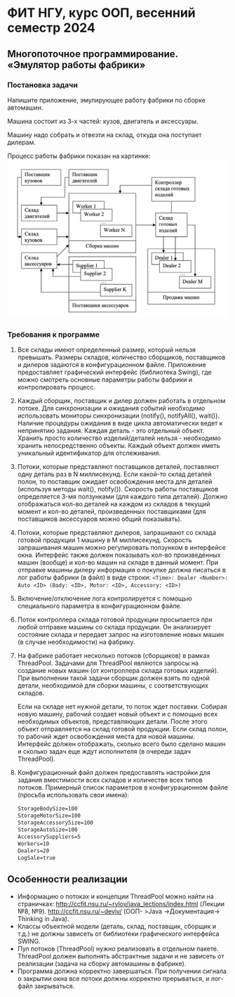 # ФИТ НГУ, курс ООП, весенний семестр 2024

## Многопоточное программирование. «Эмулятор работы фабрики»

### Постановка задачи

Напишите приложение, эмулирующее работу фабрики по сборке автомашин.

Машина состоит из 3-х частей: кузов, двигатель и аксессуары.

Машину надо собрать и отвезти на склад, откуда она поступает дилерам.

Процесс работы фабрики показан на картинке:
![Schema](./factory.png)

### Требования к программе

1. Все склады имеют определенный размер, который нельзя превышать.
   Размеры складов, количество сборщиков, поставщиков и дилеров задаются в конфигурационном файле.
   Приложение предоставляет графический интерфейс (библиотека Swing), где можно смотреть основные параметры работы фабрики и контролировать процесс.
2. Каждый сборщик, поставщик и дилер должен работать в отдельном потоке.
   Для синхронизации и ожидания событий необходимо использовать мониторы синхронизации (notify(), notifyAll(), wait()).
   Наличие процедуры ожидания в виде цикла автоматически ведет к непринятию задания.
   Каждая деталь - это отдельный объект.
   Хранить просто количество изделий/деталей нельзя - необходимо хранить непосредственно объекты.
   Каждый объект должен иметь уникальный идентификатор для отслеживания.
3. Потоки, которые представляют поставщиков деталей, поставляют одну деталь раз в N миллисекунд.
   Если какой-то склад деталей полон, то поставщик ожидает освобождения места для деталей (используя методы wait(), notify()).
   Скорость работы поставщиков определяется 3-мя ползунками (для каждого типа деталей).
   Должно отображаться кол-во деталей на каждом из складов в текущий момент и кол-во деталей, произведенных поставщиками (для поставщиков аксессуаров можно общий показывать).
4. Потоки, которые представляют дилеров, запрашивают со склада готовой продукции 1 машину в M миллисекунд.
   Скорость запрашивания машин можно регулировать ползунком в интерфейсе окна.
   Интерфейс также должен показывать кол-во произведенных машин (вообще) и кол-во машин на складе в данный момент.
   При отправке машины дилеру информация о покупке должна писаться в лог работы фабрики (в файл) в виде строки:
   `<Time>: Dealer <Number>: Auto <ID> (Body: <ID>, Motor: <ID>, Accessory: <ID>)`
5. Включение/отключение лога контролируется с помощью специального параметра в конфигурационном файле.
6. Поток контроллера склада готовой продукции просыпается при любой отправке машины со склада продукции.
   Он анализирует состояние склада и передает запрос на изготовление новых машин (в случае необходимости) на фабрику.
7. На фабрике работает несколько потоков (сборщиков) в рамках ThreadPool.
   Задачами для ThreadPool являются запросы на создание новых машин (от контроллера склада готовых изделий).
   При выполнении такой задачи сборщик должен взять по одной детали, необходимой для сборки машины, с соответствующих складов.

   Если на складе нет нужной детали, то поток ждет поставки.
   Собирая новую машину, рабочий создает новый объект и с помощью всех необходимых объектов, представляющих детали.
   После этого объект отправляется на склад готовой продукции.
   Если склад полон, то рабочий ждет освобождения места для новой машины.
   Интерфейс должен отображать, сколько всего было сделано машин и сколько задач еще ждут исполнителя (в очереди задач ThreadPool).

8. Конфигурационный файл должен предоставлять настройки для задания вместимости всех складов и количестве всех типов потоков.
   Примерный список параметров в конфигурационном файле (просьба использовать свои имена):

   ```plain
   StorageBodySize=100
   StorageMotorSize=100
   StorageAccessorySize=100
   StorageAutoSize=100
   AccessorySuppliers=5
   Workers=10
   Dealers=20
   LogSale=true
   ```

## Особенности реализации

- Информацию о потоках и концепции ThreadPool можно найти на страничках:
  http://ccfit.nsu.ru/~rylov/java_lections/index.html (Лекции №8, №9).
  http://ccfit.nsu.ru/~deviv/ (ООП- >Java ->Документация-> Thinking in Java).
- Классы объектной модели (деталь, склад, поставщик, сборщик и т.д.) не должны зависеть от библиотеки графического интерфейса SWING.
- Пул потоков (ThreadPool) нужно реализовать в отдельном пакете. ThreadPool должен выполнять абстрактные задачи и не зависеть от реализации (задача на сборку автомашины в фабрике).
- Программа должна корректно завершаться. При получении сигнала о закрытии окна все потоки должны корректно прерываться, и лог-файл закрываться.
